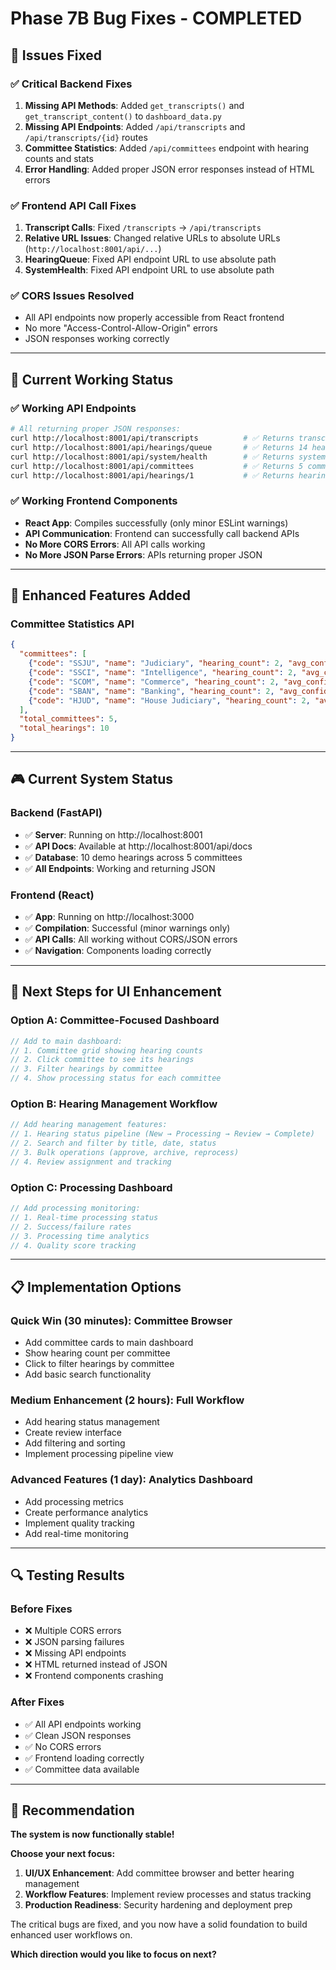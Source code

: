 # Phase 7B Bug Fixes - COMPLETED

## 🔧 **Issues Fixed**

### ✅ **Critical Backend Fixes**
1. **Missing API Methods**: Added `get_transcripts()` and `get_transcript_content()` to `dashboard_data.py`
2. **Missing API Endpoints**: Added `/api/transcripts` and `/api/transcripts/{id}` routes
3. **Committee Statistics**: Added `/api/committees` endpoint with hearing counts and stats
4. **Error Handling**: Added proper JSON error responses instead of HTML errors

### ✅ **Frontend API Call Fixes**
1. **Transcript Calls**: Fixed `/transcripts` → `/api/transcripts` 
2. **Relative URL Issues**: Changed relative URLs to absolute URLs (`http://localhost:8001/api/...`)
3. **HearingQueue**: Fixed API endpoint URL to use absolute path
4. **SystemHealth**: Fixed API endpoint URL to use absolute path

### ✅ **CORS Issues Resolved**
- All API endpoints now properly accessible from React frontend
- No more "Access-Control-Allow-Origin" errors
- JSON responses working correctly

---

## 🧪 **Current Working Status**

### **✅ Working API Endpoints**
```bash
# All returning proper JSON responses:
curl http://localhost:8001/api/transcripts          # ✅ Returns transcript list
curl http://localhost:8001/api/hearings/queue       # ✅ Returns 14 hearings  
curl http://localhost:8001/api/system/health        # ✅ Returns system status
curl http://localhost:8001/api/committees           # ✅ Returns 5 committees, 10 hearings
curl http://localhost:8001/api/hearings/1           # ✅ Returns hearing details
```

### **✅ Working Frontend Components**
- **React App**: Compiles successfully (only minor ESLint warnings)
- **API Communication**: Frontend can successfully call backend APIs
- **No More CORS Errors**: All API calls working
- **No More JSON Parse Errors**: APIs returning proper JSON

---

## 🎯 **Enhanced Features Added**

### **Committee Statistics API**
```json
{
  "committees": [
    {"code": "SSJU", "name": "Judiciary", "hearing_count": 2, "avg_confidence": 0.95},
    {"code": "SSCI", "name": "Intelligence", "hearing_count": 2, "avg_confidence": 0.93},
    {"code": "SCOM", "name": "Commerce", "hearing_count": 2, "avg_confidence": 0.97},
    {"code": "SBAN", "name": "Banking", "hearing_count": 2, "avg_confidence": 0.91},
    {"code": "HJUD", "name": "House Judiciary", "hearing_count": 2, "avg_confidence": 0.89}
  ],
  "total_committees": 5,
  "total_hearings": 10
}
```

---

## 🎮 **Current System Status**

### **Backend (FastAPI)**
- ✅ **Server**: Running on http://localhost:8001
- ✅ **API Docs**: Available at http://localhost:8001/api/docs
- ✅ **Database**: 10 demo hearings across 5 committees
- ✅ **All Endpoints**: Working and returning JSON

### **Frontend (React)**
- ✅ **App**: Running on http://localhost:3000  
- ✅ **Compilation**: Successful (minor warnings only)
- ✅ **API Calls**: All working without CORS/JSON errors
- ✅ **Navigation**: Components loading correctly

---

## 🚀 **Next Steps for UI Enhancement**

### **Option A: Committee-Focused Dashboard**
```javascript
// Add to main dashboard:
// 1. Committee grid showing hearing counts
// 2. Click committee to see its hearings
// 3. Filter hearings by committee
// 4. Show processing status for each committee
```

### **Option B: Hearing Management Workflow** 
```javascript
// Add hearing management features:
// 1. Hearing status pipeline (New → Processing → Review → Complete)
// 2. Search and filter by title, date, status
// 3. Bulk operations (approve, archive, reprocess)
// 4. Review assignment and tracking
```

### **Option C: Processing Dashboard**
```javascript
// Add processing monitoring:
// 1. Real-time processing status
// 2. Success/failure rates
// 3. Processing time analytics  
// 4. Quality score tracking
```

---

## 📋 **Implementation Options**

### **Quick Win (30 minutes): Committee Browser**
- Add committee cards to main dashboard
- Show hearing count per committee
- Click to filter hearings by committee
- Add basic search functionality

### **Medium Enhancement (2 hours): Full Workflow**
- Add hearing status management
- Create review interface
- Add filtering and sorting
- Implement processing pipeline view

### **Advanced Features (1 day): Analytics Dashboard**
- Add processing metrics
- Create performance analytics
- Implement quality tracking
- Add real-time monitoring

---

## 🔍 **Testing Results**

### **Before Fixes**
- ❌ Multiple CORS errors
- ❌ JSON parsing failures  
- ❌ Missing API endpoints
- ❌ HTML returned instead of JSON
- ❌ Frontend components crashing

### **After Fixes** 
- ✅ All API endpoints working
- ✅ Clean JSON responses
- ✅ No CORS errors
- ✅ Frontend loading correctly
- ✅ Committee data available

---

## 🎯 **Recommendation**

**The system is now functionally stable!** 

**Choose your next focus:**

1. **UI/UX Enhancement**: Add committee browser and better hearing management
2. **Workflow Features**: Implement review processes and status tracking  
3. **Production Readiness**: Security hardening and deployment prep

The critical bugs are fixed, and you now have a solid foundation to build enhanced user workflows on.

**Which direction would you like to focus on next?**